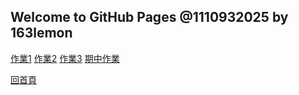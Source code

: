 ## Welcome to GitHub Pages @1110932025 by 163lemon
[作業1](https://163lemon.github.io/1110932025/45.html)
[作業2](https://163lemon.github.io/1110932025/99)
[作業3](https://163lemon.github.io/1110932025/div)
[期中作業](https://163lemon.github.io/1110932025/h1)
<div>
  <a href=''>回首頁</a>
